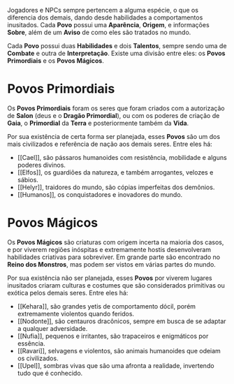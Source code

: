 Jogadores e NPCs sempre pertencem a alguma espécie, o que os diferencia dos demais, dando desde habilidades a comportamentos inusitados. Cada **Povo** possui uma **Aparência**, **Origem**, e informações **Sobre**, além de um **Aviso** de como eles são tratados no mundo.

Cada **Povo** possui duas **Habilidades** e dois **Talentos**, sempre sendo uma de **Combate** e outra de **Interpretação**. Existe uma divisão entre eles: os **Povos Primordiais** e os **Povos Mágicos**.

# Povos Primordiais

Os **Povos Primordiais** foram os seres que foram criados com a autorização de **Salon** (deus e o **Dragão Primordial**), ou com os poderes de criação de **Gaia**, o **Primordial** da **Terra** e posteriormente também da **Vida**.

Por sua existência de certa forma ser planejada, esses **Povos** são um dos mais civilizados e referência de nação aos demais seres. Entre eles há:

* [[Cael]], são pássaros humanoides com resistência, mobilidade e alguns poderes divinos. 
* [[Elfos]], os guardiões da natureza, e também arrogantes, velozes e sábios.
* [[Helyr]], traidores do mundo, são cópias imperfeitas dos demônios.
* [[Humanos]], os conquistadores e inovadores do mundo.

# Povos Mágicos

Os **Povos Mágicos** são criaturas com origem incerta na maioria dos casos, e por viverem regiões inóspitas e extremamente hostis desenvolveram habilidades criativas para sobreviver. Em grande parte são encontrado no **Reino dos Monstros**, mas podem ser vistos em várias partes do mundo.

Por sua existência não ser planejada, esses **Povos** por viverem lugares inusitados criaram culturas e costumes que são considerados primitivas ou exótica pelos demais seres. Entre eles há:

* [[Kehara]], são grandes yetis de comportamento dócil, porém extremamente violentos quando feridos. 
* [[Nodonte]], são centauros dracônicos, sempre em busca de se adaptar a qualquer adversidade.
* [[Nufia]], pequenos e irritantes, são trapaceiros e enigmáticos por essência.
* [[Ravari]], selvagens e violentos, são animais humanoides que odeiam os civilizados.
* [[Upel]], sombras vivas que são uma afronta a realidade, invertendo tudo que é conhecido.